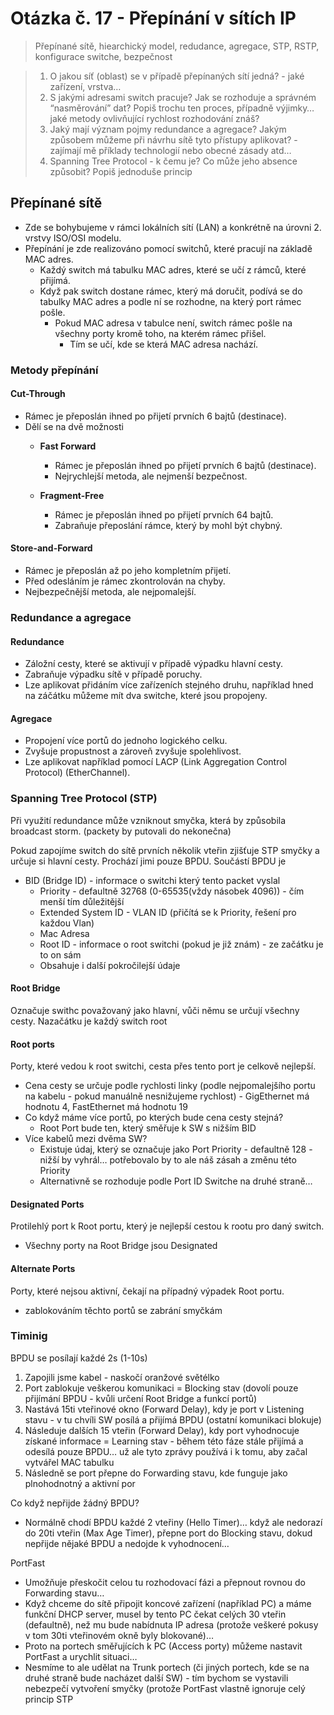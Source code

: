 # Otázka č. 17 - Přepínání v sítích IP


> Přepínané sítě, hiearchický model, redudance, agregace, STP, RSTP, konfigurace switche, bezpečnost 

>1) O jakou síť (oblast) se v případě přepínaných sítí jedná? - jaké zařízení, vrstva…
>2) S jakými adresami switch pracuje? Jak se rozhoduje a správném “nasměrování” dat? Popiš
   trochu ten proces, případně výjimky… jaké metody ovlivňující rychlost rozhodování znáš?
>3) Jaký mají význam pojmy redundance a agregace? Jakým způsobem můžeme při návrhu sítě
   tyto přístupy aplikovat? - zajímají mě příklady technologií nebo obecné zásady atd…
>4) Spanning Tree Protocol - k čemu je? Co může jeho absence způsobit? Popiš jednoduše
   princip

    
## Přepínané sítě

- Zde se bohybujeme v rámci lokálních sítí (LAN) a konkrétně na úrovni 2. vrstvy ISO/OSI modelu.
- Přepínání je zde realizováno pomocí switchů, které pracují na základě MAC adres.
  - Každý switch má tabulku MAC adres, které se učí z rámců, které přijímá.
  - Když pak switch dostane rámec, který má doručit, podívá se do tabulky MAC adres a podle ní se rozhodne, na který port rámec pošle.
    - Pokud MAC adresa v tabulce není, switch rámec pošle na všechny porty kromě toho, na kterém rámec přišel.
      - Tím se učí, kde se která MAC adresa nachází.

### Metody přepínání

#### Cut-Through
- Rámec je přeposlán ihned po přijetí prvních 6 bajtů (destinace).
- Dělí se na dvě možnosti
  - **Fast Forward**
    - Rámec je přeposlán ihned po přijetí prvních 6 bajtů (destinace).
    - Nejrychlejší metoda, ale nejmenší bezpečnost.
    
  - **Fragment-Free**
    - Rámec je přeposlán ihned po přijetí prvních 64 bajtů.
    - Zabraňuje přeposlání rámce, který by mohl být chybný.
    
#### Store-and-Forward
- Rámec je přeposlán až po jeho kompletním přijetí.
- Před odesláním je rámec zkontrolován na chyby.
- Nejbezpečnější metoda, ale nejpomalejší.

### Redundance a agregace

#### Redundance
- Záložní cesty, které se aktivují v případě výpadku hlavní cesty.
- Zabraňuje výpadku sítě v případě poruchy.
- Lze aplikovat přidáním více zařízeních stejného druhu, například hned na záčátku můžeme mít dva switche, které jsou propojeny.

#### Agregace
- Propojení více portů do jednoho logického celku.
- Zvyšuje propustnost a zároveň zvyšuje spolehlivost.
- Lze aplikovat například pomocí LACP (Link Aggregation Control Protocol) (EtherChannel).

### Spanning Tree Protocol (STP)
 
Při využití redundance může vzniknout smyčka, která by způsobila broadcast storm. (packety by putovali do nekonečna)

Pokud zapojíme switch do sítě prvních několik vteřin zjišťuje STP smyčky a určuje si hlavní cesty. Prochází jimi pouze BPDU.
Součástí BPDU je
- BID (Bridge ID) - informace o switchi který tento packet vyslal
  - Priority - defaultně 32768 (0-65535(vždy násobek 4096)) - čím menší tím důležitější
  - Extended System ID - VLAN ID (přičítá se k Priority, řešení pro každou Vlan)
  - Mac Adresa
  - Root ID - informace o root switchi (pokud je již znám) - ze začátku je to on sám
  - Obsahuje i další pokročilejší údaje 
        
#### Root Bridge

Označuje swithc považovaný jako hlavní, vůči němu se určují všechny cesty. Nazačátku je každý switch root

#### Root ports

Porty, které vedou k root switchi, cesta přes tento port je celkově nejlepší.
- Cena cesty se určuje podle rychlosti linky (podle nejpomalejšího portu na kabelu - pokud manuálně nesnižujeme rychlost) - GigEthernet má hodnotu 4, FastEthernet má hodnotu 19
- Co když máme více portů, po kterých bude cena cesty stejná?
  - Root Port bude ten, který směřuje k SW s nižším BID
- Více kabelů mezi dvěma SW?
  - Existuje údaj, který se označuje jako Port Priority - defaultně 128 - nižší by vyhrál…
    potřebovalo by to ale náš zásah a změnu této Priority
  - Alternativně se rozhoduje podle Port ID Switche na druhé straně…

#### Designated Ports

Protilehlý port k Root portu, který je nejlepší cestou k rootu pro daný switch.
- Všechny porty na Root Bridge jsou Designated

#### Alternate Ports
Porty, které nejsou aktivní, čekají na případný výpadek Root portu.
- zablokováním těchto portů se zabrání smyčkám

### Timinig

BPDU se posílají každé 2s (1-10s)

1) Zapojili jsme kabel - naskočí oranžové světélko
2) Port zablokuje veškerou komunikaci = Blocking stav (dovolí pouze přijímání BPDU - kvůli
   určení Root Bridge a funkcí portů)
3) Nastává 15ti vteřinové okno (Forward Delay), kdy je port v Listening stavu - v tu chvíli SW
   posílá a přijímá BPDU (ostatní komunikaci blokuje)
4) Následuje dalších 15 vteřin (Forward Delay), kdy port vyhodnocuje získané informace =
   Learning stav - během této fáze stále přijímá a odesílá pouze BPDU… už ale tyto zprávy
   používá i k tomu, aby začal vytvářel MAC tabulku
5) Následně se port přepne do Forwarding stavu, kde funguje jako plnohodnotný a aktivní por

Co když nepřijde žádný BPDU?
- Normálně chodí BPDU každé 2 vteřiny (Hello Timer)… když ale nedorazí do 20ti vteřin (Max
  Age Timer), přepne port do Blocking stavu, dokud nepřijde nějaké BPDU a nedojde k
  vyhodnocení…

PortFast
- Umožňuje přeskočit celou tu rozhodovací fázi a přepnout rovnou do Forwarding stavu…
- Když chceme do sítě připojit koncové zařízení (například PC) a máme funkční DHCP server,
  musel by tento PC čekat celých 30 vteřin (defaultně), než mu bude nabídnuta IP adresa
  (protože veškeré pokusy v tom 30ti vteřinovém okně byly blokované)…
- Proto na portech směřujících k PC (Access porty) můžeme nastavit PortFast a urychlit
  situaci…
- Nesmíme to ale udělat na Trunk portech (či jiných portech, kde se na druhé straně bude
  nacházet další SW) - tím bychom se vystavili nebezpečí vytvoření smyčky (protože PortFast
  vlastně ignoruje celý princip STP